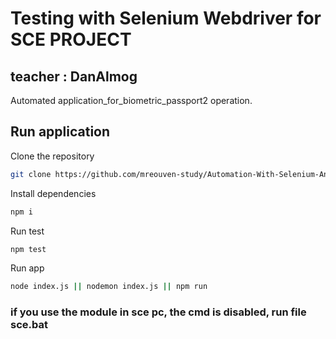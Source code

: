 #  Testing with Selenium Webdriver for SCE PROJECT 
## teacher : DanAlmog

Automated  application_for_biometric_passport2 operation.


## Run application
Clone the repository

```bash
git clone https://github.com/mreouven-study/Automation-With-Selenium-And-Node.js.git
```

Install dependencies
```bash
npm i 
```

Run test
```bash
npm test
```

Run app
```bash
node index.js || nodemon index.js || npm run
```



### if you use the module in sce pc, the cmd is disabled, run file sce.bat